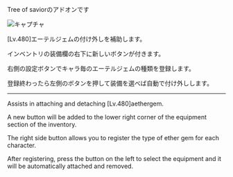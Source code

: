 Tree of saviorのアドオンです

![キャプチャ](https://github.com/ajinorisan/TOSAddon-public/assets/128560971/86c67873-cb7b-465d-abfa-f647fb85db30)

[Lv.480]エーテルジェムの付け外しを補助します。

インベントリの装備欄の右下に新しいボタンが付きます。

右側の設定ボタンでキャラ毎のエーテルジェムの種類を登録します。

登録終わったら左側のボタンを押して装備を選べば自動で付け外しします。

----

Assists in attaching and detaching [Lv.480]aethergem.

A new button will be added to the lower right corner of the equipment section of the inventory.

The right side button allows you to register the type of ether gem for each character.

After registering, press the button on the left to select the equipment and it will be automatically attached and removed.
